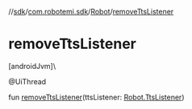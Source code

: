 //[sdk](../../../index.md)/[com.robotemi.sdk](../index.md)/[Robot](index.md)/[removeTtsListener](remove-tts-listener.md)

# removeTtsListener

[androidJvm]\

@UiThread

fun [removeTtsListener](remove-tts-listener.md)(ttsListener: [Robot.TtsListener](-tts-listener/index.md))
